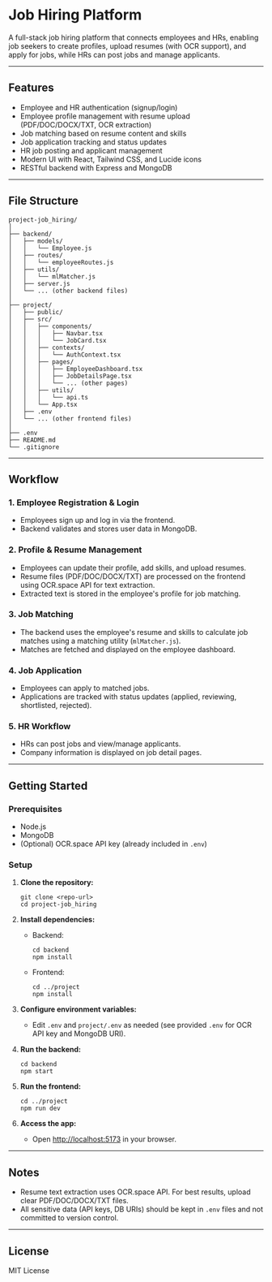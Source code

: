 # Job Hiring Platform

A full-stack job hiring platform that connects employees and HRs, enabling job seekers to create profiles, upload resumes (with OCR support), and apply for jobs, while HRs can post jobs and manage applicants.

---

## Features

- Employee and HR authentication (signup/login)
- Employee profile management with resume upload (PDF/DOC/DOCX/TXT, OCR extraction)
- Job matching based on resume content and skills
- Job application tracking and status updates
- HR job posting and applicant management
- Modern UI with React, Tailwind CSS, and Lucide icons
- RESTful backend with Express and MongoDB

---

## File Structure

```
project-job_hiring/
│
├── backend/
│   ├── models/
│   │   └── Employee.js
│   ├── routes/
│   │   └── employeeRoutes.js
│   ├── utils/
│   │   └── mlMatcher.js
│   ├── server.js
│   └── ... (other backend files)
│
├── project/
│   ├── public/
│   ├── src/
│   │   ├── components/
│   │   │   ├── Navbar.tsx
│   │   │   └── JobCard.tsx
│   │   ├── contexts/
│   │   │   └── AuthContext.tsx
│   │   ├── pages/
│   │   │   ├── EmployeeDashboard.tsx
│   │   │   ├── JobDetailsPage.tsx
│   │   │   └── ... (other pages)
│   │   ├── utils/
│   │   │   └── api.ts
│   │   └── App.tsx
│   ├── .env
│   └── ... (other frontend files)
│
├── .env
├── README.md
└── .gitignore
```

---

## Workflow

### 1. Employee Registration & Login

- Employees sign up and log in via the frontend.
- Backend validates and stores user data in MongoDB.

### 2. Profile & Resume Management

- Employees can update their profile, add skills, and upload resumes.
- Resume files (PDF/DOC/DOCX/TXT) are processed on the frontend using OCR.space API for text extraction.
- Extracted text is stored in the employee's profile for job matching.

### 3. Job Matching

- The backend uses the employee's resume and skills to calculate job matches using a matching utility (`mlMatcher.js`).
- Matches are fetched and displayed on the employee dashboard.

### 4. Job Application

- Employees can apply to matched jobs.
- Applications are tracked with status updates (applied, reviewing, shortlisted, rejected).

### 5. HR Workflow

- HRs can post jobs and view/manage applicants.
- Company information is displayed on job detail pages.

---



## Getting Started

### Prerequisites

- Node.js
- MongoDB
- (Optional) OCR.space API key (already included in `.env`)

### Setup

1. **Clone the repository:**
   ```
   git clone <repo-url>
   cd project-job_hiring
   ```

2. **Install dependencies:**
   - Backend:
     ```
     cd backend
     npm install
     ```
   - Frontend:
     ```
     cd ../project
     npm install
     ```

3. **Configure environment variables:**
   - Edit `.env` and `project/.env` as needed (see provided `.env` for OCR API key and MongoDB URI).

4. **Run the backend:**
   ```
   cd backend
   npm start
   ```

5. **Run the frontend:**
   ```
   cd ../project
   npm run dev
   ```

6. **Access the app:**
   - Open [http://localhost:5173](http://localhost:5173) in your browser.

---

## Notes

- Resume text extraction uses OCR.space API. For best results, upload clear PDF/DOC/DOCX/TXT files.
- All sensitive data (API keys, DB URIs) should be kept in `.env` files and not committed to version control.

---

## License

MIT License

